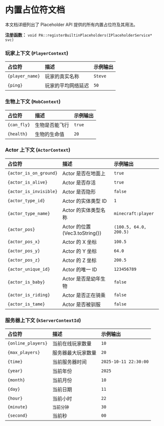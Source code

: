 # 内置占位符文档

本文档详细列出了 Placeholder API 提供的所有内置占位符及其用法。

**注册函数：** `void PA::registerBuiltinPlaceholders(IPlaceholderService* svc)`

### 玩家上下文 (`PlayerContext`)

| 占位符           | 描述             | 示例输出 |
| :--------------- | :--------------- | :------- |
| `{player_name}`  | 玩家的真实名称   | `Steve`  |
| `{ping}`         | 玩家的平均网络延迟 | `50`     |

### 生物上下文 (`MobContext`)

| 占位符         | 描述           | 示例输出 |
| :------------- | :------------- | :------- |
| `{can_fly}`    | 生物是否能飞行 | `true`   |
| `{health}`     | 生物的生命值   | `20`     |

### Actor 上下文 (`ActorContext`)

| 占位符             | 描述               | 示例输出         |
| :----------------- | :----------------- | :--------------- |
| `{actor_is_on_ground}` | Actor 是否在地面上     | `true`           |
| `{actor_is_alive}` | Actor 是否存活         | `true`           |
| `{actor_is_invisible}` | Actor 是否隐形         | `false`          |
| `{actor_type_id}`  | Actor 的实体类型 ID    | `1`              |
| `{actor_type_name}` | Actor 的实体类型名称   | `minecraft:player` |
| `{actor_pos}`      | Actor 的位置 (Vec3.toString()) | `(100.5, 64.0, 200.5)` |
| `{actor_pos_x}`    | Actor 的 X 坐标        | `100.5`          |
| `{actor_pos_y}`    | Actor 的 Y 坐标        | `64.0`           |
| `{actor_pos_z}`    | Actor 的 Z 坐标        | `200.5`          |
| `{actor_unique_id}` | Actor 的唯一 ID        | `123456789`      |
| `{actor_is_baby}`  | Actor 是否是幼年生物   | `false`          |
| `{actor_is_riding}` | Actor 是否正在骑乘     | `false`          |
| `{actor_is_tame}`  | Actor 是否被驯服       | `false`          |

### 服务器上下文 (`kServerContextId`)

| 占位符           | 描述             | 示例输出           |
| :--------------- | :--------------- | :----------------- |
| `{online_players}` | 当前在线玩家数量 | `10`               |
| `{max_players}`  | 服务器最大玩家数量 | `20`               |
| `{time}`         | 当前服务器时间   | `2025-10-11 22:30:00` |
| `{year}`         | 当前年份         | `2025`             |
| `{month}`        | 当前月份         | `10`               |
| `{day}`          | 当前日期         | `11`               |
| `{hour}`         | 当前小时         | `22`               |
| `{minute}`       | `当前分钟`       | `30`               |
| `{second}`       | 当前秒           | `00`               |
